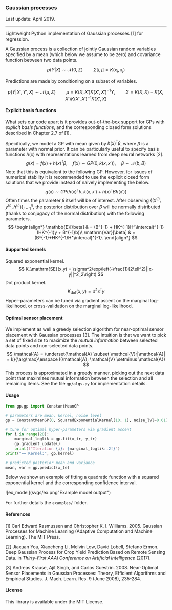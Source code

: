 ### Gaussian processes

Last update: April 2019.

---

Lightweight Python implementation of Gaussian processes [1] for regression.

A Gaussian process is a collection of jointly Gaussian random variables specified by a mean (which below we assume to be zero) and covariance function between two data points.

$$
p(Y|X) \sim \mathcal{N}(0, \Sigma) \quad \quad \Sigma[i,j] = K(x_i, x_j)
$$

Predictions are made by conditioning on a subset of variables.

$$
p(Y|X',Y',X) \sim \mathcal{N}(\mu, \Sigma)\quad\quad \mu = K(X,X')K(X',X')^{-1}Y, \quad\quad\Sigma = K(X,X) - K(X,X')K(X',X')^{-1}K(X',X)
$$

#### Explicit basis functions

What sets our code apart is it provides out-of-the-box support for GPs with *explicit basis functions*, and the corresponding closed form solutions described in Chapter 2.7 of [1]. 

Specifically, we model a GP with mean given by $h(x)^\intercal\beta$, where $\beta$ is a parameter with normal prior. It can be particularly useful to specify basis functions $h(x)$ with representations learned from deep neural networks [2].
$$
g(x) = f(x) + h(x)^\intercal\beta, \quad f(x) \sim GP(0, k(x,x')), \quad \beta\sim \mathcal{N}(b,B)
$$
Note that this is equivalent to the following GP. However, for issues of numerical stability it is recommended to use the explicit closed form solutions that we provide instead of naively implementing the below.
$$
g(x) \sim GP(h(x)^\intercal b, k(x,x') + h(x)^\intercal B h(x'))
$$
Often times the parameter $\beta$ itself will be of interest. After observing $\{(x^{(i)},y^{(i)},h^{(i)}) \}_{i=1}^n$, the posterior distribution over $\beta$ will be normally distributed (thanks to conjugacy of the normal distribution) with the following parameters.
$$
\begin{align*}
\mathbb{E}[\beta] & = (B^{-1} + HK^{-1}H^\intercal)^{-1}(HK^{-1}y + B^{-1}b)\\
\mathrm{Var}[\beta] & = (B^{-1}+HK^{-1}H^\intercal)^{-1}.
\end{align*}
$$

#### Supported kernels

Squared exponential kernel.
$$
K_\mathrm{SE}(x,y) = \sigma^2\exp\left(-\frac{1}{2\ell^2}||x-y||^2_2\right)
$$
Dot product kernel.
$$
K_\mathrm{dot}(x,y) = \sigma^2 x^\intercal y
$$
Hyper-parameters can be tuned via gradient ascent on the marginal log-likelihood, or cross-validation on the marginal log-likelihood.

#### Optimal sensor placement

We implement as well a greedy selection algorithm for near-optimal sensor placement with Gaussian processes [3]. The intuition is that we want to pick a set of fixed size to maximize the *mutual information* between selected data points and non-selected data points.
$$
\mathcal{A} = \underset{\mathcal{A} \subset \mathcal{V}:|\mathcal{A}| = k}{\arg\max}\enspace I(\mathcal{A}; \mathcal{V} \setminus \mathcal{A})
$$
This process is approximated in a greedy manner, picking out the next data point that maximizes mutual information between the selection and all remaining items. See the file `gp/algs.py` for implementation details.

#### Usage

```python
from gp.gp import ConstantMeanGP

# parameters are mean, kernel, noise level
gp = ConstantMeanGP(0, SquaredExponentialKernel(10, 1), noise_lvl=0.01)

# tune for optimal hyper-parameters via gradient ascent
for i in range(20):
    marginal_loglik = gp.fit(x_tr, y_tr)
    gp.gradient_update()
    print(f"Iteration {i}: {marginal_loglik:.2f}")
print("== Kernel:", gp.kernel)

# predicted posterior mean and variance
mean, var = gp.predict(x_te)
```

Below we show an example of fitting a quadratic function with a squared exponential kernel and the corresponding confidence interval.

![ex_model](svgs/ex.png"Example model output")

For further details the `examples/` folder.

#### References

[1] Carl Edward Rasmussen and Christopher K. I. Williams. 2005. Gaussian Processes for Machine Learning (Adaptive Computation and Machine Learning). The MIT Press.

[2] Jiaxuan You, Xiaocheng Li, Melvin Low, David Lobell, Stefano Ermon. Deep Gaussian Process for Crop Yield Prediction Based on Remote Sensing Data. in *Thirty-First AAAI Conference on Artificial Intelligence* (2017).

[3] Andreas Krause, Ajit Singh, and Carlos Guestrin. 2008. Near-Optimal Sensor Placements in Gaussian Processes: Theory, Efficient Algorithms and Empirical Studies. J. Mach. Learn. Res. 9 (June 2008), 235-284.

#### License

This library is available under the MIT License.
